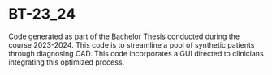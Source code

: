 # BT-23_24
Code generated as part of the Bachelor Thesis conducted during the course 2023-2024. This code is to streamline a pool of synthetic patients through diagnosing CAD. This code incorporates a GUI directed to clinicians integrating this optimized process.
